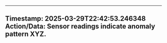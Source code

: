 
---
**Timestamp:** 2025-03-29T22:42:53.246348
**Action/Data:**
Sensor readings indicate anomaly pattern XYZ.
---
